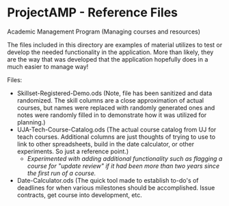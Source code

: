 # ProjectAMP - Reference Files
Academic Management Program (Managing courses and resources)

The files included in this directory are examples of material utilizes to test or develop the needed functionality in the application. More than likely, they are the way that was developed that the application hopefully does in a much easier to manage way!

Files:

- Skillset-Registered-Demo.ods (Note, file has been sanitized and data randomized. The skill columns are a close approximation of actual courses, but names were replaced with randomly generated ones and notes were randomly filled in to demonstrate how it was utilized for planning.)
- UJA-Tech-Course-Catalog.ods (The actual course catalog from UJ for teach courses. Additional columns are just thoughts of trying to use to link to other spreadsheets, build in the date calculator, or other experiments. So just a reference point.)
  - *Experimented with adding additional functionality such as flagging a course for "update review" if it had been more than two years since the first run of a course.* 
- Date-Calculator.ods (The quick tool made to establish to-do's of deadlines for when various milestones should be accomplished. Issue contracts, get course into development, etc.
